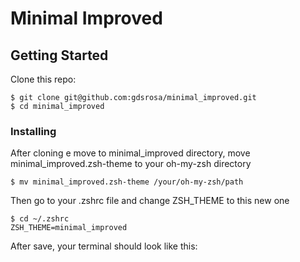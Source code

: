 # Minimal Improved

## Getting Started

Clone this repo:

```
$ git clone git@github.com:gdsrosa/minimal_improved.git 
$ cd minimal_improved
```

### Installing

After cloning e move to minimal_improved directory, move minimal_improved.zsh-theme to your oh-my-zsh directory
```
$ mv minimal_improved.zsh-theme /your/oh-my-zsh/path
```

Then go to your .zshrc file and change ZSH_THEME to this new one

```
$ cd ~/.zshrc
ZSH_THEME=minimal_improved
```
After save, your terminal should look like this:


